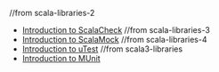 
//from scala-libraries-2
- [Introduction to ScalaCheck](https://www.baeldung.com/scala/scalacheck)
//from scala-libraries-3
- [Introduction to ScalaMock](https://www.baeldung.com/scala/scalamock)
//from scala-libraries-4
- [Introduction to uTest](https://www.baeldung.com/scala/utest-intro)
//from scala3-libraries
- [Introduction to MUnit](https://www.baeldung.com/scala/munit-introduction)
